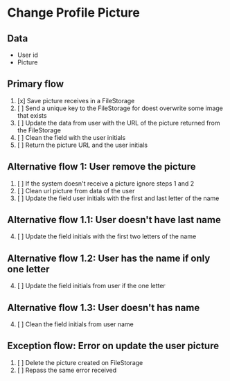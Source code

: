 # Change Profile Picture

## Data
* User id
* Picture

## Primary flow
1. [x] Save picture receives in a FileStorage
2. [ ] Send a unique key to the FileStorage for doest overwrite some image that exists
3. [ ] Update the data from user with the URL of the picture returned from the FileStorage
4. [ ] Clean the field with the user initials
5. [ ] Return the picture URL and the user initials

## Alternative flow 1: User remove the picture
1. [ ] If the system doesn't receive a picture ignore steps 1 and 2
3. [ ] Clean url picture from data of the user
4. [ ] Update the field user initials with the first and last letter of the name

## Alternative flow 1.1: User doesn't have last name
4. [ ] Update the field initials with the first two letters of the name

## Alternative flow 1.2: User has the name if only one letter
4. [ ] Update the field initials from user if the one letter

## Alternative flow 1.3: User doesn't has name
4. [ ] Clean the field initials from user name

## Exception flow: Error on update the user picture
1. [ ] Delete the picture created on FileStorage
2. [ ] Repass the same error received
